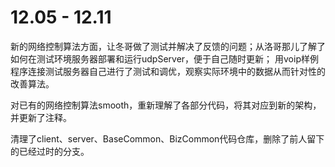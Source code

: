 # 12.05 - 12.11

新的网络控制算法方面，让冬哥做了测试并解决了反馈的问题；从洛哥那儿了解了如何在测试环境服务器部署和运行udpServer，便于自己随时更新；
用voip样例程序连接测试服务器自己进行了测试和调优，观察实际环境中的数据从而针对性的改善算法。

对已有的网络控制算法smooth，重新理解了各部分代码，将其对应到新的架构，并更新了注释。

清理了client、server、BaseCommon、BizCommon代码仓库，删除了前人留下的已经过时的分支。
